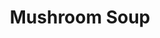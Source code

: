 ---
title: Mushroom Soup
metadata:
  servings: '6'
  title: Mushroom Soup
  course: Main
ingredients:
- name: mixed herbs
  amount: some
- name: coconut milk
  amount: 400ml
- name: stock
  amount: 1500 ml
- name: garlic cloves
  amount: '4'
- name: red lentils
  amount: 200 g
- name: onion
  amount: '1'
- name: diced mushrooms
  amount: 400 g
cookware:
- name: pressure cooker
- name: mixing bowl
- name: soup blender
steps:
- description: Dice the garlic cloves and onion.
- description: Put the pressure cooker on browning mode and cook the onion and garlic
    until they're soft.
- description: Add the diced mushrooms, red lentils, coconut milk, stock and mixed
    herbs to the pot and pressure cook for 10 minutes.
- description: Pour out into a mixing bowl and leave until it cools a little.
- description: Use a soup blender to blend into a smooth soup.

---